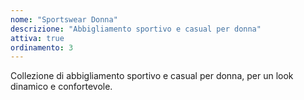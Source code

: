 ```yaml
---
nome: "Sportswear Donna"
descrizione: "Abbigliamento sportivo e casual per donna"
attiva: true
ordinamento: 3
---
```


Collezione di abbigliamento sportivo e casual per donna, per un look dinamico e confortevole.